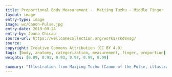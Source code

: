 ```yaml
---
title: Proportional Body Measurement -  Maijing Tuzhu - Middle Finger
layout: image
entry-type: image
image: wc/Canon-Pulse.jpg
entry-date: 2019-09-24
entry-by: Joana Chicau
source-url: https://wellcomecollection.org/works/skd8xsg7
source:
copyright: Creative Commons Attribution (CC BY 4.0)
tags: [body, anatomy, categorization, measurement, finger, proportion]
weights: [0.89, 0.91, 0.93, 0.97, 0.99, 0.99]

summary: "Illustration from Maijing Tuzhu (Canon of the Pulse, illustrated and annotated), author unknown, published in 1901 (27th year of the Guangxu reign period of the Qing dynasty)."
---
```

